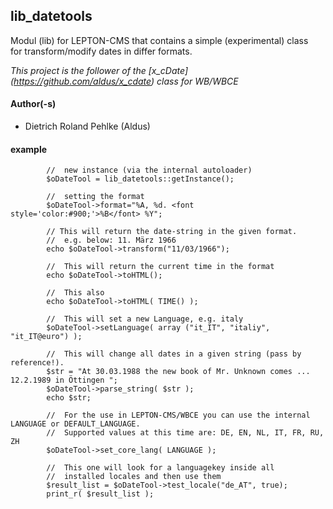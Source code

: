 ## lib_datetools

Modul (lib) for LEPTON-CMS that contains a simple (experimental) class  
for transform/modify dates in differ formats.

*This project is the follower of the [x_cDate] (https://github.com/aldus/x_cdate) class for WB/WBCE*

 
#### Author(-s)
- Dietrich Roland Pehlke (Aldus)

#### example

			//	new instance (via the internal autoloader)
			$oDateTool = lib_datetools::getInstance();

			//	setting the format
			$oDateTool->format="%A, %d. <font style='color:#900;'>%B</font> %Y";

			// This will return the date-string in the given format.
			//	e.g. below: 11. März 1966
			echo $oDateTool->transform("11/03/1966");

			// 	This will return the current time in the format
			echo $oDateTool->toHTML();

			//	This also
			echo $oDateTool->toHTML( TIME() );

			//	This will set a new Language, e.g. italy
			$oDateTool->setLanguage( array ("it_IT", "italiy", "it_IT@euro") );

			//	This will change all dates in a given string (pass by reference!).
			$str = "At 30.03.1988 the new book of Mr. Unknown comes ... 12.2.1989 in Öttingen ";
			$oDateTool->parse_string( $str );
			echo $str;
			
			//	For the use in LEPTON-CMS/WBCE you can use the internal LANGUAGE or DEFAULT_LANGUAGE.
			//	Supported values at this time are: DE, EN, NL, IT, FR, RU, ZH
			$oDateTool->set_core_lang( LANGUAGE );

			//	This one will look for a languagekey inside all
			//	installed locales and then use them
			$result_list = $oDateTool->test_locale("de_AT", true);
			print_r( $result_list );
